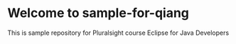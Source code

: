 # Welcome to sample-for-qiang
This is sample repository for Pluralsight course Eclipse for Java Developers
